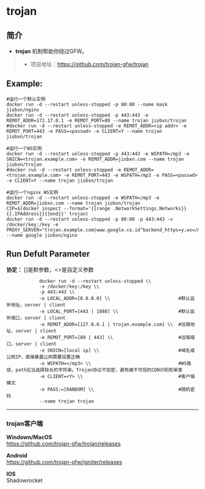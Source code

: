 trojan
===
## 简介
* **trojan** 机制帮助你绕过GFW。
> * 项目地址：https://github.com/trojan-gfw/trojan


## Example:
    
    #运行一个默认实例
    docker run -d --restart unless-stopped -p 80:80 --name mask jiobxn/nginx
    docker run -d --restart unless-stopped -p 443:443 -e REMOT_ADDR=172.17.0.1 -e REMOT_PORT=80 --name trojan jiobxn/trojan
    #docker run -d --restart unless-stopped -e REMOT_ADDR=<ip addr> -e REMOT_PORT=443 -e PASS=<passwd> -e CLIENT=Y --name trojan jiobxn/trojan

    #运行一个WS实例
    docker run -d --restart unless-stopped -p 443:443 -e WSPATH=/mp3 -e SNICN=<trojan.example.com> -e REMOT_ADDR=jiobxn.com --name trojan jiobxn/trojan
    #docker run -d --restart unless-stopped -e REMOT_ADDR=<trojan.example.com> -e REMOT_PORT=443 -e WSPATH=/mp3 -e PASS=<passwd> -e CLIENT=Y --name trojan jiobxn/trojan

    #运行一个nginx WS实例
    docker run -d --restart unless-stopped -e WSPATH=/mp3 -e REMOT_ADDR=jiobxn.com --name trojan jiobxn/trojan
    CIP=$(docker inspect --format='{{range .NetworkSettings.Networks}}{{.IPAddress}}{{end}}' trojan)
    docker run -d --restart unless-stopped -p 80:80 -p 443:443 -v /docker/key:/key -e PROXY_SERVER="trojan.example.com|www.google.co.id^backend_https=y,ws=/mp3|$CIP:443" --name google jiobxn/nginx


## Run Defult Parameter
**协定：** []是默参数，<>是自定义参数

				docker run -d --restart unless-stopped \\
				-v /docker/key:/key \\
				-p 443:443 \\
				-e LOCAL_ADDR=[0.0.0.0] \\                         #默认监听地址，server | client
				-e LOCAL_PORT=[443 | 1080] \\                      #默认监听端口，server | client
				-e REMOT_ADDR=[127.0.0.1 | trojan.example.com] \\  #远端地址，server | client
				-e REMOT_PORT=[80 | 443] \\                        #远端端口，server | client
				-e SNICN=[local ip] \\                             #域名或公网IP，直接暴露公网需要设置正确
				-e WSPATH=</mp3> \\                                #WS路径，path应当选择较长的字符串。Trojan协议不加密，避免被不可信的CDN识别和审查
				-e CLIENT=<Y> \\                                   #客户端模式
				-e PASS:=[RANDOM] \\                               #随机密码
				--name trojan trojan

****

### trojan客户端

**Windown/MacOS**  
https://github.com/trojan-gfw/trojan/releases

**Android**  
https://github.com/trojan-gfw/igniter/releases  

**IOS**  
Shadowrocket
